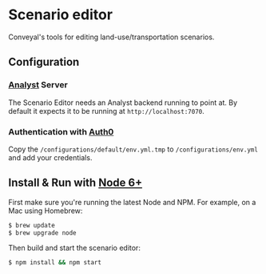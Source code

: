 # Scenario editor

Conveyal's tools for editing land-use/transportation scenarios.

## Configuration

### [Analyst](https://github.com/conveyal/analyst) Server

The Scenario Editor needs an Analyst backend running to point at. By default it expects it to be running at `http://localhost:7070`.

### Authentication with [Auth0](https://auth0.com/)

Copy the `/configurations/default/env.yml.tmp` to `/configurations/env.yml` and add your credentials.

## Install & Run with [Node 6+](https://nodejs.org/en/download/current/)

First make sure you're running the latest Node and NPM. For example, on a Mac using Homebrew:

```bash
$ brew update
$ brew upgrade node
```

Then build and start the scenario editor:
```bash
$ npm install && npm start
```


